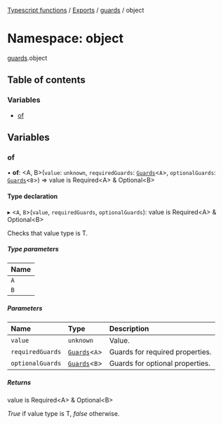 [Typescript functions](../index.md) / [Exports](../modules.md) / [guards](guards.md) / object

# Namespace: object

[guards](guards.md).object

## Table of contents

### Variables

- [of](guards.object.md#of)

## Variables

### of

• **of**: <A, B\>(`value`: `unknown`, `requiredGuards`: [`Guards`](guards.md#guards)<`A`\>, `optionalGuards`: [`Guards`](guards.md#guards)<`B`\>) => value is Required<A\> & Optional<B\>

#### Type declaration

▸ <`A`, `B`\>(`value`, `requiredGuards`, `optionalGuards`): value is Required<A\> & Optional<B\>

Checks that value type is T.

##### Type parameters

| Name |
| :------ |
| `A` |
| `B` |

##### Parameters

| Name | Type | Description |
| :------ | :------ | :------ |
| `value` | `unknown` | Value. |
| `requiredGuards` | [`Guards`](guards.md#guards)<`A`\> | Guards for required properties. |
| `optionalGuards` | [`Guards`](guards.md#guards)<`B`\> | Guards for optional properties. |

##### Returns

value is Required<A\> & Optional<B\>

_True_ if value type is T, _false_ otherwise.

